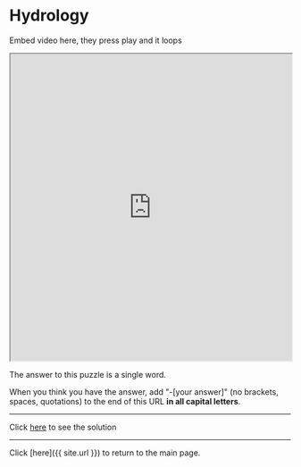 # Hydrology

Embed video here, they press play and it loops

<iframe width="100%" height="550px"
    src="https://www.youtube.com/watch?v=BDlako_aykI&loop=1">
</iframe>

The answer to this puzzle is a single word.

When you think you have the answer, add "-[your answer]" (no brackets, spaces, quotations) to the end of this URL **in all capital letters**.

-----

Click [here](Diameter-69420) to see the solution

-----

Click [here]({{ site.url }}) to return to the main page.
